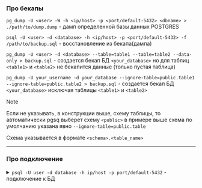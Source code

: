 ### Про бекапы

`pg_dump -U <user> -W -h <ip/host> -p <port/default-5432> <dbname> > ./path/to/dump.dump` - дамп определенной базы данных POSTGRES

`psql -U <user> -d <database> -h <ip/host> -p <port/default-5432> -f /path/to/backup.sql` - восстановление из бекапа(дампа)

`pg_dump -U <user> -d <database> --table=table1 --table=table2 --data-only > backup.sql` - создается бекап БД `<your_database>` но для таблиц `<table1>` и `<table2>` не бекапится данные (только пустая таблица)

`pg_dump -U your_username -d your_database --ignore-table=public.table1 --ignore-table=public.table2 > backup.sql` - создается бекап БД `<your_database>` исключая таблицы `<table1>` и `<table2>`

>[!NOTE]
>Если не указывать, в конструкции выше, схему таблицы, то автоматически pgsq выберет схему `<public>` в примере выше схема по умолчанию указана явно `--ignore-table=public.table`
>
>Схема указывается в формате `<schema>.<table_name>`

___

### Про подключение

<details>
  <summary><code>psql -U user -d database -h ip/host -p port/default-5432</code> - подключение к БД</summary>

> соответственно если БД находится в контейнере можно передать в него через docker exec не заходя в контейнер

- По командам уже внутри БД
  - `\l` - посмотреть список баз данных
  - `\c <db_name>` - выбрать БД
  - `\dt` - посмотреть таблицы в выбранной БД
  - `\dt+ <table_name>` - посмотреть подробную информацию по таблице
  - `SELECT * FROM <table_name>;` - посмотреть структуру таблицы и содержимое

</details>
